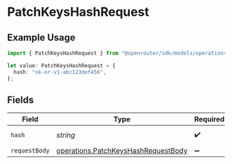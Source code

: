 # PatchKeysHashRequest

## Example Usage

```typescript
import { PatchKeysHashRequest } from "@openrouter/sdk/models/operations";

let value: PatchKeysHashRequest = {
  hash: "sk-or-v1-abc123def456",
};
```

## Fields

| Field                                                                                      | Type                                                                                       | Required                                                                                   | Description                                                                                | Example                                                                                    |
| ------------------------------------------------------------------------------------------ | ------------------------------------------------------------------------------------------ | ------------------------------------------------------------------------------------------ | ------------------------------------------------------------------------------------------ | ------------------------------------------------------------------------------------------ |
| `hash`                                                                                     | *string*                                                                                   | :heavy_check_mark:                                                                         | N/A                                                                                        | sk-or-v1-abc123def456                                                                      |
| `requestBody`                                                                              | [operations.PatchKeysHashRequestBody](../../models/operations/patchkeyshashrequestbody.md) | :heavy_minus_sign:                                                                         | N/A                                                                                        |                                                                                            |